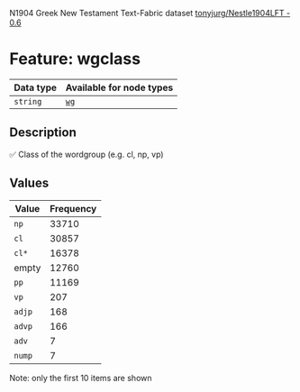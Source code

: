 <p>N1904 Greek New Testament Text-Fabric dataset <a href="https://github.com/tonyjurg/Nestle1904LFT">tonyjurg/Nestle1904LFT - 0.6</a></p>

<h1>Feature: wgclass</h1>

<table>
<thead>
<tr>
  <th>Data type</th>
  <th>Available for node types</th>
</tr>
</thead>
<tbody>
<tr>
  <td><code>string</code></td>
  <td><A HREF="featurebynodetype.md#wg"><code>wg</code></A></td>
</tr>
</tbody>
</table>

<h2>Description</h2>

<p>✅ Class of the wordgroup (e.g. cl, np, vp)</p>

<h2>Values</h2>

<table>
<thead>
<tr>
  <th>Value</th>
  <th>Frequency</th>
</tr>
</thead>
<tbody>
<tr>
  <td><code>np</code></td>
  <td>33710</td>
</tr>
<tr>
  <td><code>cl</code></td>
  <td>30857</td>
</tr>
<tr>
  <td><code>cl*</code></td>
  <td>16378</td>
</tr>
<tr>
  <td>empty</td>
  <td>12760</td>
</tr>
<tr>
  <td><code>pp</code></td>
  <td>11169</td>
</tr>
<tr>
  <td><code>vp</code></td>
  <td>207</td>
</tr>
<tr>
  <td><code>adjp</code></td>
  <td>168</td>
</tr>
<tr>
  <td><code>advp</code></td>
  <td>166</td>
</tr>
<tr>
  <td><code>adv</code></td>
  <td>7</td>
</tr>
<tr>
  <td><code>nump</code></td>
  <td>7</td>
</tr>
</tbody>
</table>

<p>Note: only the first 10 items are shown</p>
